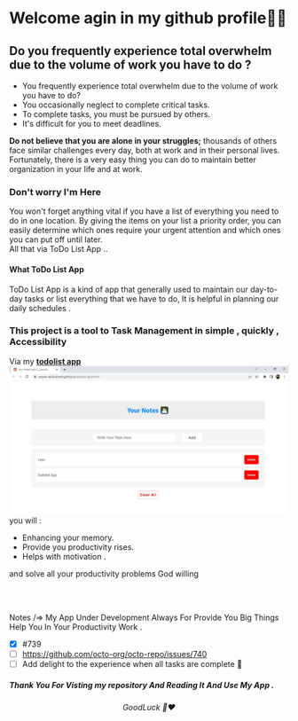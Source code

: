 # Welcome agin in my github profile👋🤝

## Do you frequently experience total overwhelm due to the volume of work you have to do ?

<ul>
<li>You frequently experience total overwhelm due to the volume of work you have to do?</li>
<li>You occasionally neglect to complete critical tasks.</li>
<li>To complete tasks, you must be pursued by others.</li>
<li>It's difficult for you to meet deadlines.</li>
</ul>
<b>Do not believe that you are alone in your struggles;</b> thousands of others face similar challenges every day, both at work and in their personal lives. Fortunately, there is a very easy thing you can do to maintain better organization in your life and at work.

### Don't worry I'm Here

You won't forget anything vital if you have a list of everything you need to do in one location. By giving the items on your list a priority order, you can easily determine which ones require your urgent attention and which ones you can put off until later. <br> All that via ToDo List App ..

#### What ToDo List App

ToDo List App is a kind of app that generally used to maintain our day-to-day tasks or list everything that we have to do, It is helpful in planning our daily schedules .

### This project is a tool to Task Management in simple , quickly , Accessibility

Via my
<a href="https://wesam-abutuaimeh.github.io/todolist-app/html"><strong>todolist app</strong> </a>
<img src="/media/imgs/todolist UI.jpg"></img>
<br>
you will :

<ul>
<li>Enhancing your memory.</li>
<li>Provide you productivity rises.</li>
<li>Helps with motivation .</li>
</ul>
<p>and solve all your productivity problems God willing</p>
<br><br>

<span>Notes /=> My App Under Development Always For Provide You Big Things Help You In Your Productivity Work .</span>

- [x] #739
- [ ] https://github.com/octo-org/octo-repo/issues/740
- [ ] Add delight to the experience when all tasks are complete :tada:

##### Thank You For Visting my repository And Reading It And Use My App .

<h6 align="center">GoodLuck 🌹❤️</h6>
